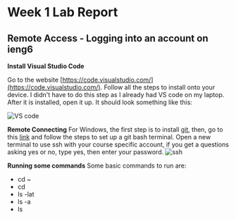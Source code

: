 # Week 1 Lab Report

## Remote Access - Logging into an account on ieng6

**Install Visual Studio Code**

Go to the website [https://code.visualstudio.com/](https://code.visualstudio.com/). Follow all the steps to install onto your device. I didn't have to do this step as I already had VS code on my laptop. After it is installed, open it up. It should look something like this:

![VS code](https://user-images.githubusercontent.com/122561998/212159385-64ea6295-2009-4490-8536-6e9583295f9c.PNG)

**Remote Connecting**
For Windows, the first step is to install [git](https://gitforwindows.org/), then, go to this [link](https://stackoverflow.com/questions/42606837/how-do-i-use-bash-on-windows-from-the-visual-studio-code-integrated-terminal/50527994#50527994) and follow the steps to set up a git bash terminal. Open a new terminal to use ssh with your course specific account, if you get a questions asking yes or no, type yes, then enter your password.
![ssh](https://user-images.githubusercontent.com/122561998/212164994-e3ff0da0-659a-411e-b3cb-6cd004353304.PNG)

**Running some commands**
Some basic commands to run are:
* cd ~
* cd
* ls -lat
* ls -a
* ls 

